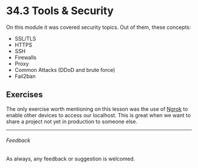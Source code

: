 # 34.3 Tools & Security

On this module it was covered security topics. Out of them, these concepts:

- SSL/TLS
- HTTPS
- SSH
- Firewalls
- Proxy
- Common Attacks (DDoD and brute force)
- Fail2ban

## Exercises

The only exercise worth mentioning on this lesson was the use of [Ngrok](https://ngrok.com/) to enable other devices to access our localhost. This is great when we want to share a project not yet in production to someone else.

----

###### Feedback

As always, any feedback or suggestion is welcomed.

